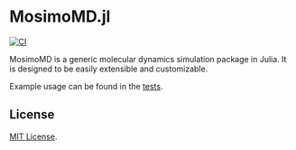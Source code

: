# MosimoMD.jl

[![CI](https://github.com/sunoru/MosimoMD.jl/actions/workflows/CI.yml/badge.svg)](https://github.com/sunoru/MosimoMD.jl/actions/workflows/CI.yml)

MosimoMD is a generic molecular dynamics simulation package in Julia. It is designed to be easily extensible and customizable.

Example usage can be found in the [tests](./test).

## License

[MIT License](./LICENSE).
